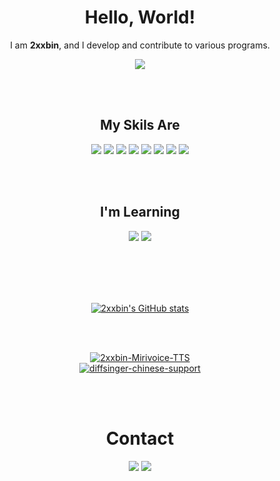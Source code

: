 <!--
**2xxbin/2xxbin** is a ✨ _special_ ✨ repository because its `README.md` (this file) appears on your GitHub profile.

Here are some ideas to get you started:

- 🔭 I’m currently working on ...
- 🌱 I’m currently learning ...
- 👯 I’m looking to collaborate on ...
- 🤔 I’m looking for help with ...
- 💬 Ask me about ...
- 📫 How to reach me: ...
- 😄 Pronouns: ...
- ⚡ Fun fact: ...
-->


<div align="center">
  <h1>Hello, World!</h1>
  <p>I am <b>2xxbin</b>, and I develop and contribute to various programs.</p>
</div>

<div align="center">
  <a href="https://hits.seeyoufarm.com"><img src="https://hits.seeyoufarm.com/api/count/incr/badge.svg?url=https%3A%2F%2Fgithub.com%2F2xxbin&count_bg=%2399AEE1&title_bg=%23555555&icon=&icon_color=%23E7E7E7&title=Today+Visiter&edge_flat=false"/></a>
</div>

<br/><br/>

<div align="center">
  <h2>My Skils Are</h2>
  <div>
    <img src="https://img.shields.io/badge/typescript-a?style=for-the-badge&logo=typescript&logoColor=ffffff&color=007acc">
    <img src="https://img.shields.io/badge/javascript-a?style=for-the-badge&logo=javascript&logoColor=323330&color=F0DB4F">
    <img src="https://img.shields.io/badge/vue-a?style=for-the-badge&logo=vuedotjs&logoColor=ffffff&color=41B883">
    <img src="https://img.shields.io/badge/html5-%23E34F26.svg?style=for-the-badge&logo=html5&logoColor=white"/>
    <img src="https://img.shields.io/badge/python-3670A0?style=for-the-badge&logo=python&logoColor=ffdd54"/>
    <img src="https://img.shields.io/badge/express-a?style=for-the-badge&logo=express&logoColor=000000&color=F0DB4F">
    <img src="https://img.shields.io/badge/react-a?style=for-the-badge&logo=react&logoColor=ffffff&color=61DBFB">
    <img src="https://img.shields.io/badge/svelte-a?style=for-the-badge&logo=svelte&logoColor=ffffff&color=aa1e1e">
  </div>
</div>

<br/><br/>

<div align="center">
  <h2>I'm Learning</h2>
  <div>
    <img src="https://img.shields.io/badge/c%23-a?style=for-the-badge&logo=c&logoColor=ffffff&color=685ae6">
    <img src="https://img.shields.io/badge/flutter-a?style=for-the-badge&logo=flutter&logoColor=ffffff&color=aacffa">
  </div>
</div>

<br/><br/><br/><br/>

<div align="center">
  <a href="https://github.com/anuraghazra/github-readme-stats">
    <img src="https://github-readme-stats.vercel.app/api?username=2xxbin&show_icons=true&theme=radical" alt="2xxbin's GitHub stats"/>
  </a>
</div>

<br/><br/>

<div align="center">
  <a href="https://github.com/anuraghazra/github-readme-stats">
    <img src="https://github-readme-stats.vercel.app/api/pin/?username=2xxbin&repo=2xbin-Mirivoice-TTS" alt="2xxbin-Mirivoice-TTS"/>
  </a>
</div>
<div align="center">
  <a href="https://github.com/anuraghazra/github-readme-stats">
    <img src="https://github-readme-stats.vercel.app/api/pin/?username=2xxbin&repo=diffsinger-chinese-support" alt="diffsinger-chinese-support"/>
  </a>
</div>

<br/><br/>

<div align="center">
  <h1>Contact</h1>
  <div>
    <img src="https://img.shields.io/badge/E--Mail-a?style=flat&logo=mailboxdotorg&logoColor=f7f7f7&color=%236a5fcf">
    <img src="https://img.shields.io/badge/X_(Twitter)-a?style=flat&logo=x&logoColor=ffffff&color=000000">
  <div>
</div>
